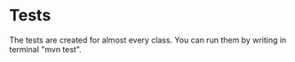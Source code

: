 # Tests

The tests are created for almost every class. 
You can run them by writing in terminal "mvn test".
